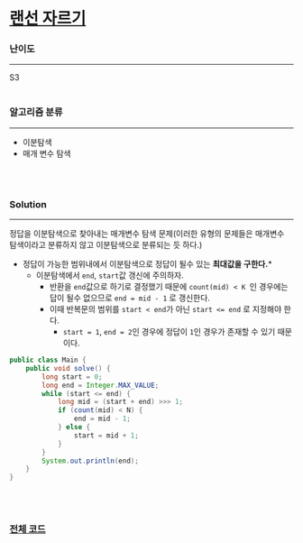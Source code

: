 # [랜선 자르기](https://www.acmicpc.net/problem/1654)

### 난이도

***
S3
<br><br>

### 알고리즘 분류

***

* 이분탐색
* 매개 변수 탐색

<br><br>

### Solution

***

정답을 이분탐색으로 찾아내는 매개변수 탐색 문제(이러한 유형의 문제들은 매개변수 탐색이라고 분류하지 않고 이분탐색으로 분류되는 듯 하다.)

* 정답이 가능한 범위내에서 이분탐색으로 정답이 될수 있는 **최대값을 구한다.***
    * 이분탐색에서 `end`, `start`값 갱신에 주의하자.
        * 반환을 `end`값으로 하기로 결정했기 때문에 `count(mid) < K `인 경우에는 답이 될수 없으므로 `end = mid - 1` 로 갱신한다.
        * 이때 반복문의 범위를 `start < end`가 아닌 `start <= end` 로 지정해야 한다.
            * `start = 1`, `end = 2`인 경우에 정답이 `1`인 경우가 존재할 수 있기 때문이다.

```java
public class Main {
    public void solve() {
        long start = 0;
        long end = Integer.MAX_VALUE;
        while (start <= end) {
            long mid = (start + end) >>> 1;
            if (count(mid) < N) {
                end = mid - 1;
            } else {
                start = mid + 1;
            }
        }
        System.out.println(end);
    }
}
```

<br><br>

### [전체 코드](https://github.com/Jungmin-Seo0527/CodingTest/blob/main/src/binarySearch/BOJ1654_랜선_자르기.java)
